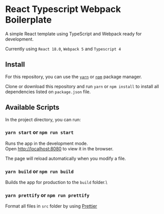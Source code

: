 # React Typescript Webpack Boilerplate

A simple React template using TypeScript and Webpack ready for development.

Currently using `React 18.0`, `Webpack 5` and `Typescript 4`

## Install

For this repository, you can use the [`yarn`](https://yarnpkg.com/) or [`npm`](https://www.npmjs.com/) package manager.

Clone or download this repository and run `yarn` or `npm install` to install all
dependencies listed on `package.json` file.

## Available Scripts

In the project directory, you can run:

### `yarn start` or `npm run start`

Runs the app in the development mode.\
Open [http://localhost:8080](http://localhost:8080) to view it in the browser.

The page will reload automatically when you modify a file.

### `yarn build` or `npm run build`

Builds the app for production to the `build` folder.\

### `yarn prettify` or `npm run prettify`

Format all files in `src` folder by using [Prettier](https://prettier.io/)
